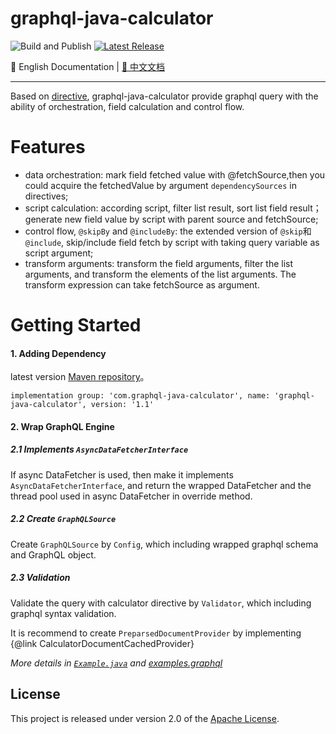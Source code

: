 # graphql-java-calculator

![Build and Publish](https://github.com/dugenkui03/graphql-java-calculator/workflows/Build%20and%20Publish/badge.svg)
[![Latest Release](https://maven-badges.herokuapp.com/maven-central/com.graphql-java-calculator/graphql-java-calculator/badge.svg)](https://maven-badges.herokuapp.com/maven-central/com.graphql-java-calculator/graphql-java-calculator)

📖 English Documentation | [📖 中文文档](README.md) 

----------------------------------------

Based on [directive](https://spec.graphql.org/draft/#sec-Language.Directives), graphql-java-calculator provide graphql query with the ability of orchestration, field calculation and control flow.


# Features

- data orchestration: mark field fetched value with @fetchSource,then you could acquire the fetchedValue by argument `dependencySources` in directives;
- script calculation: according script, 
filter list result, sort list field result；generate new field value by script with parent source and fetchSource;
- control flow, `@skipBy` and `@includeBy`: the extended version of `@skip`和`@include`, skip/include field fetch by script with taking query variable as script argument;
- transform arguments: transform the field arguments, filter the list arguments, and transform the elements of the list arguments. The transform expression can take fetchSource as argument.


# Getting Started


#### 1. Adding Dependency

latest version [Maven repository](https://mvnrepository.com/artifact/com.graphql-java-calculator/graphql-java-calculator)。

```
implementation group: 'com.graphql-java-calculator', name: 'graphql-java-calculator', version: '1.1'
```

#### 2. Wrap GraphQL Engine

##### 2.1 Implements `AsyncDataFetcherInterface`

If async DataFetcher is used, then make it implements `AsyncDataFetcherInterface`, 
and return the wrapped DataFetcher and the thread pool used in async DataFetcher in override method.


##### 2.2 Create `GraphQLSource`

Create `GraphQLSource` by `Config`, which including wrapped graphql schema and GraphQL object.


##### 2.3 Validation

Validate the query with calculator directive by `Validator`, which including graphql syntax validation.

It is recommend to create `PreparsedDocumentProvider` by implementing {@link CalculatorDocumentCachedProvider}

*More details in [`Example.java`](/src/test/java/calculator/example/Example.java) and [examples.graphql](/src/test/resources/examples.graphql)*

## License

This project is released under version 2.0 of the [Apache License](https://www.apache.org/licenses/LICENSE-2.0).
